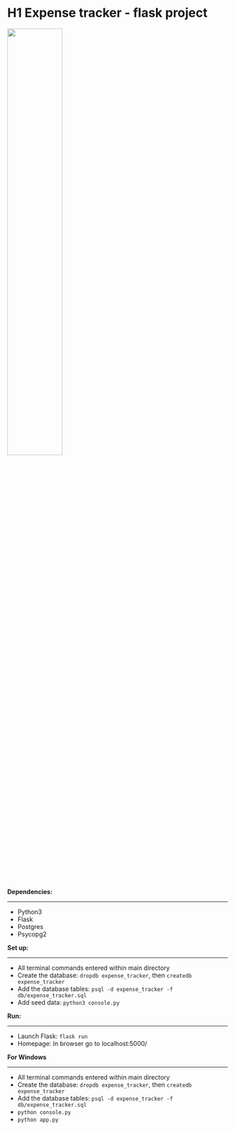 # H1 Expense tracker - flask project

<img src="https://github.com/NodeToNowhere/Expense-Tracker-Project/blob/main/assets/Preview.png" width="50%" height="50%">

**Dependencies:**

---

- Python3
- Flask
- Postgres
- Psycopg2

**Set up:**

---

- All terminal commands entered within main directory
- Create the database: `dropdb expense_tracker`, then `createdb expense_tracker`
- Add the database tables: `psql -d expense_tracker -f db/expense_tracker.sql`
- Add seed data: `python3 console.py`

**Run:**

---

- Launch Flask: `flask run`
- Homepage: In browser go to localhost:5000/

**For Windows**

---

- All terminal commands entered within main directory
- Create the database: `dropdb expense_tracker`, then `createdb expense_tracker`
- Add the database tables: `psql -d expense_tracker -f db/expense_tracker.sql`
- `python console.py`
- `python app.py`

